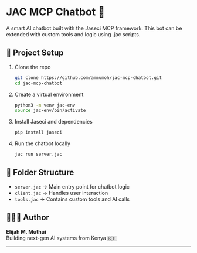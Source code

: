 # JAC MCP Chatbot 🤖
A smart AI chatbot built with the Jaseci MCP framework. This bot can be extended with custom tools and logic using .jac scripts.

## 🚀 Project Setup
1. Clone the repo
   ```bash
   git clone https://github.com/ammumoh/jac-mcp-chatbot.git
   cd jac-mcp-chatbot
   ```

2. Create a virtual environment
   ```bash
   python3 -m venv jac-env
   source jac-env/bin/activate
   ```

3. Install Jaseci and dependencies
   ```bash
   pip install jaseci
   ```

4. Run the chatbot locally
   ```bash
   jac run server.jac
   ```

## 🧩 Folder Structure
- `server.jac` → Main entry point for chatbot logic  
- `client.jac` → Handles user interaction  
- `tools.jac` → Contains custom tools and AI calls  

## 👨🏾‍💻 Author
**Elijah M. Muthui**  
Building next-gen AI systems from Kenya 🇰🇪

---

